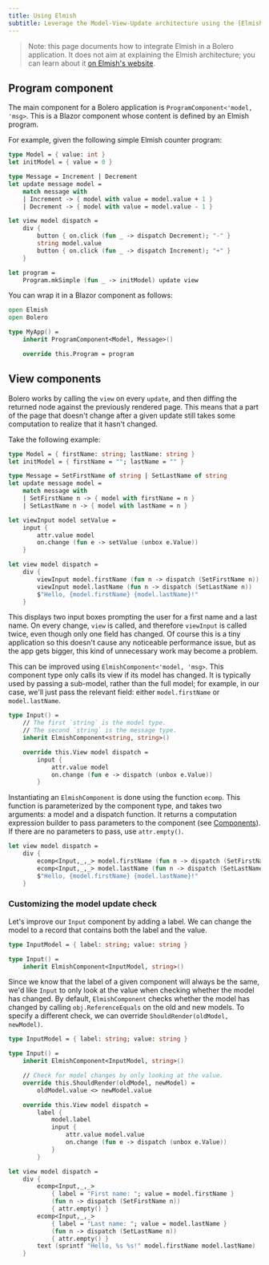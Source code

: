 ```yaml
---
title: Using Elmish
subtitle: Leverage the Model-View-Update architecture using the [Elmish](https://elmish.github.io/elmish/) library
---
```


> Note: this page documents how to integrate Elmish in a Bolero application. It does not aim at explaining the Elmish architecture; you can learn about it [on Elmish's website](https://elmish.github.io/elmish/).

## Program component

The main component for a Bolero application is `ProgramComponent<'model, 'msg>`. This is a Blazor component whose content is defined by an Elmish program.

For example, given the following simple Elmish counter program:

```fsharp
type Model = { value: int }
let initModel = { value = 0 }

type Message = Increment | Decrement
let update message model =
    match message with
    | Increment -> { model with value = model.value + 1 }
    | Decrement -> { model with value = model.value - 1 }

let view model dispatch =
    div {
        button { on.click (fun _ -> dispatch Decrement); "-" }
        string model.value
        button { on.click (fun _ -> dispatch Increment); "+" }
    }

let program =
    Program.mkSimple (fun _ -> initModel) update view
```

You can wrap it in a Blazor component as follows:

```fsharp
open Elmish
open Bolero

type MyApp() =
    inherit ProgramComponent<Model, Message>()

    override this.Program = program
```

## View components

Bolero works by calling the `view` on every `update`, and then diffing the returned node against the previously rendered page. This means that a part of the page that doesn't change after a given update still takes some computation to realize that it hasn't changed.

Take the following example:

```fsharp
type Model = { firstName: string; lastName: string }
let initModel = { firstName = ""; lastName = "" }

type Message = SetFirstName of string | SetLastName of string
let update message model =
    match message with
    | SetFirstName n -> { model with firstName = n }
    | SetLastName n -> { model with lastName = n }

let viewInput model setValue =
    input {
        attr.value model
        on.change (fun e -> setValue (unbox e.Value))
    }

let view model dispatch =
    div {
        viewInput model.firstName (fun n -> dispatch (SetFirstName n))
        viewInput model.lastName (fun n -> dispatch (SetLastName n))
        $"Hello, {model.firstName} {model.lastName}!"
    }
```

This displays two input boxes prompting the user for a first name and a last name. On every change, `view` is called, and therefore `viewInput` is called twice, even though only one field has changed. Of course this is a tiny application so this doesn't cause any noticeable performance issue, but as the app gets bigger, this kind of unnecessary work may become a problem.

This can be improved using `ElmishComponent<'model, 'msg>`. This component type only calls its view if its model has changed. It is typically used by passing a sub-model, rather than the full model; for example, in our case, we'll just pass the relevant field: either `model.firstName` or `model.lastName`.

```fsharp
type Input() =
    // The first `string` is the model type.
    // The second `string` is the message type.
    inherit ElmishComponent<string, string>()

    override this.View model dispatch =
        input {
            attr.value model
            on.change (fun e -> dispatch (unbox e.Value))
        }
```

Instantiating an `ElmishComponent` is done using the function `ecomp`.
This function is parameterized by the component type, and takes two arguments: a model and a dispatch function.
It returns a computation expression builder to pass parameters to the component (see [Components](Blazor#using-a-component)).
If there are no parameters to pass, use `attr.empty()`.

```fsharp
let view model dispatch =
    div {
        ecomp<Input,_,_> model.firstName (fun n -> dispatch (SetFirstName n)) { attr.empty() }
        ecomp<Input,_,_> model.lastName (fun n -> dispatch (SetLastName n)) { attr.empty() }
        $"Hello, {model.firstName} {model.lastName}!"
    }
```

### Customizing the model update check

Let's improve our `Input` component by adding a label. We can change the model to a record that contains both the label and the value.

```fsharp
type InputModel = { label: string; value: string }

type Input() =
    inherit ElmishComponent<InputModel, string>()
```

Since we know that the label of a given component will always be the same, we'd like `Input` to only look at the value when checking whether the model has changed. By default, `ElmishComponent` checks whether the model has changed by calling `obj.ReferenceEquals` on the old and new models. To specify a different check, we can override `ShouldRender(oldModel, newModel)`.

```fsharp
type InputModel = { label: string; value: string }

type Input() =
    inherit ElmishComponent<InputModel, string>()

    // Check for model changes by only looking at the value.
    override this.ShouldRender(oldModel, newModel) =
        oldModel.value <> newModel.value

    override this.View model dispatch =
        label {
            model.label
            input {
                attr.value model.value
                on.change (fun e -> dispatch (unbox e.Value))
            }
        }

let view model dispatch =
    div {
        ecomp<Input,_,_>
            { label = "First name: "; value = model.firstName }
            (fun n -> dispatch (SetFirstName n))
            { attr.empty() }
        ecomp<Input,_,_>
            { label = "Last name: "; value = model.lastName }
            (fun n -> dispatch (SetLastName n))
            { attr.empty() }
        text (sprintf "Hello, %s %s!" model.firstName model.lastName)
    }
```
